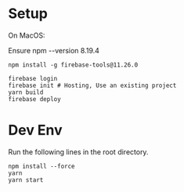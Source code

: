 # Setup
On MacOS:

Ensure npm --version 8.19.4

```
npm install -g firebase-tools@11.26.0

firebase login
firebase init # Hosting, Use an existing project
yarn build
firebase deploy
```

# Dev Env
Run the following lines in the root directory.
```
npm install --force
yarn
yarn start
```

